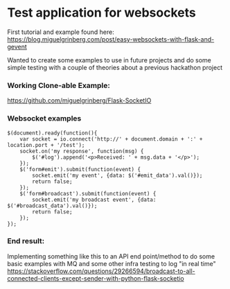 # Test application for websockets 

First tutorial and example found here: 
https://blog.miguelgrinberg.com/post/easy-websockets-with-flask-and-gevent

Wanted to create some examples to use in future projects and do some simple testing with a couple of theories about a previous hackathon project

### Working Clone-able Example: 

https://github.com/miguelgrinberg/Flask-SocketIO

### Websocket examples 

```buildoutcfg
$(document).ready(function(){
    var socket = io.connect('http://' + document.domain + ':' + location.port + '/test');
    socket.on('my response', function(msg) {
        $('#log').append('<p>Received: ' + msg.data + '</p>');
    });
    $('form#emit').submit(function(event) {
        socket.emit('my event', {data: $('#emit_data').val()});
        return false;
    });
    $('form#broadcast').submit(function(event) {
        socket.emit('my broadcast event', {data: $('#broadcast_data').val()});
        return false;
    });
});
```


### End result: 
Implementing something like this to an API end point/method to do some basic examples with MQ and some other infra testing to log "in real time"
https://stackoverflow.com/questions/29266594/broadcast-to-all-connected-clients-except-sender-with-python-flask-socketio